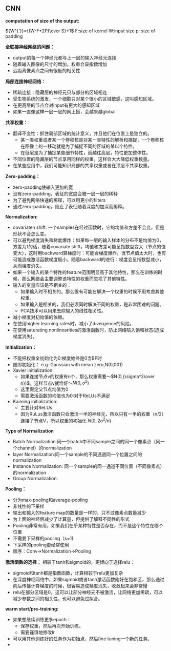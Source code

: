## CNN
**computation of size of the output:**

${W^{'}}={(W-F+2P)\over S}+1$
F:size of kernel
W:input size
p: size of padding

**全联接神经网络的问题：**
* output的每一个神经元都与上一层的输入神经元连接
* 随着输入图像的尺寸的增加，权重会呈指数增加
* 远距离像素点之间有很低的相关性
  

**局部连接神经网络：**
* 稀疏连接：隐藏层的神经元只与部分的区域相连
* 受生物系统的激发，一个细胞只对某个很小的区域敏感，这叫感知区域。
* 在更高层的节点会对input有更大的感知区域
* 如果一直像这样一层一层的网上搭，会越来越global
  

**共享权重：**
* 翻译不变性：抓住局部区域的统计意义，并且他们在位置上是独立的。
  * 某一类权重或者某一个卷积核是对某一类特性的解析和捕捉，一个卷积核在图像上的一移动就是为了捕捉不同的区域的某以个特性。
  * 在低层是为了捕捉某些细节特性，而越往高层，特性更加整体性。
* 不同位置的隐藏层的节点享用同样的权重。这样会大大降低权重数量。
* 在某些应用中，我们可能知识局部的共享权重或者在顶层不共享权重。
  

**Zero-padding：**
* zero-padding使输入更加的宽
* 没有zero-padding，表征的宽度会被一层一层的稀释
* 为了避免网络快速的稀释，可以用更小的filters
* 通过zero-padding，阻止了表征随着深度的加深而稀释。
  

**Normalization:**
* covariaten shift: 一个samples在经过函数时，它的均值和方差不会变，但是形状不会怎么变。
* 可以避免梯度消失和梯度爆炸：如果每一层的输入样本的分布不是均值为0，方差为1的话，随着covariate shift，均值和方差可能呈指数型变大（节点的值变大），这时用backward算梯度时：可能会梯度爆炸。当节点值太大时，也有可能造成激活函数梯度极小，随着backward的进行：梯度会呈指数型减小，从而梯度消失。
* 如果一个输入的某个特性的feature范围明显高于其他特性，那么在训练的时候，那么网络会主要调整该特性的权重而忽视了其他特性。
* 输入的变量应该是不相关的：
  * 如果输入时不相关的，那么很有可能在解决一个权重的时候不用考虑其他权重。
  * 如果输入是相关的，我们必须同时解决不同的权重，是非常困难的问题。
  * PCA技术可以用来去除输入的线性相关性。
* 减小梯度对初始值的依赖。
* 在使用higher learning rates时，减小了divergence的风险。
* 在使用saturating nonlinearities的激活函数时，防止网络陷入饱和状态(造成梯度消失)。

**Initialization：**
* 不能把权重全初始化为0:梯度始终是0当BP时
* 随即初始化： e.g. Gaussian with mean zero,N(0,001)
* Xavier initialization:
  * 如果连接节点v的权重有n个，那么权重需要～$N(0,{\sigma^2\over n})$，这样节点v就恰好$～N(0,{\sigma^2})$
  * 这里假定父节点均值为0
  * 需要激活函数的均值也为0:对于ReLUs不满足
* Kaiming initialization:
  * 主要针对ReLUs
  * 因为RuLus激活函数只会激活一半的神经元，所以只有一半的权重（n/2）连接了节点V，所以权重的初始化$~N(0,2\sigma^2/n)$


**Type of Normalization**
* Batch Normalization:同一个batch中不同sample之间的同一个像素点（同一个channel）的normalization
* layer Normalization:同一个sample的不同通道同一个位置之间的normalization
* Instance Normalization: 同一个sample的同一通道不同位置（不同像素点）的normalization
* Group Normalization:
  

**Pooling：**
* 分为max-pooling和average-pooling
* 非线性的下采样
* 输出和输入的feature map的数量是一样的，只不过像素点数量减少
* 为上面的神经层减少了计算量，但提供了解释不同性的形式
* Pooling非常有用，如果我们在乎某种特性是否存在，而不是这个特性在哪个位置
* 不需要下采样的pooling（s=1)
* 下采样的pooling更经常使用
* 顺序：Conv->Normalization->Pooling

**激活函数的选择：**
相较于tanh和sigmoid的，更倾向于选择relu：
* sigmoid和tanh都是指数函数，计算相较于relu更加复杂
* 在深度神经网络中，如果sigmoid或者tanh激活函数刚好在饱和区，那么通过向后传播计算梯度的时候，很容易造成梯度消失，收敛起来会非常慢
* relu在部分区域是0，这可以让部分神经元不被激活，让网络更加稀疏，可以减少参数之间的相关性，也可以避免过拟合。
  

**warm start/pre-training:**
* 如果想继续训练更多epoch：
  * 保存权重，然后再次开始训练。
  * 需要谨慎地修改lr
* 可以用其他训练好的任务作为初始点，然后fine tuning一个新的任务。
* 